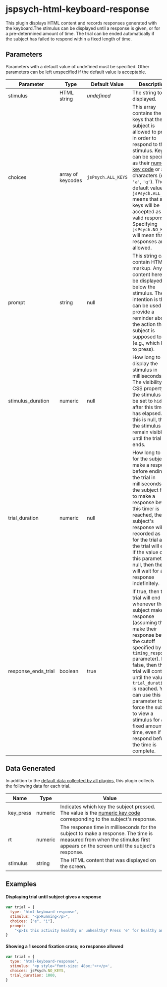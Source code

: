 # jspsych-html-keyboard-response

This plugin displays HTML content and records responses generated with the keyboard.The stimulus can be displayed until a response is given, or for a pre-determined amount of time. The trial can be ended automatically if the subject has failed to respond within a fixed length of time.

## Parameters

Parameters with a default value of undefined must be specified. Other parameters can be left unspecified if the default value is acceptable.

| Parameter           | Type              | Default Value      | Description                                                                                                                                                                                                                                                                                                                                                                                                                                       |
| ------------------- | ----------------- | ------------------ | ------------------------------------------------------------------------------------------------------------------------------------------------------------------------------------------------------------------------------------------------------------------------------------------------------------------------------------------------------------------------------------------------------------------------------------------------- |
| stimulus            | HTML string       | _undefined_        | The string to be displayed.                                                                                                                                                                                                                                                                                                                                                                                                                       |
| choices             | array of keycodes | `jsPsych.ALL_KEYS` | This array contains the keys that the subject is allowed to press in order to respond to the stimulus. Keys can be specified as their [numeric key code](http://www.cambiaresearch.com/articles/15/javascript-char-codes-key-codes) or as characters (e.g., `'a'`, `'q'`). The default value of `jsPsych.ALL_KEYS` means that all keys will be accepted as valid responses. Specifying `jsPsych.NO_KEYS` will mean that no responses are allowed. |
| prompt              | string            | null               | This string can contain HTML markup. Any content here will be displayed below the stimulus. The intention is that it can be used to provide a reminder about the action the subject is supposed to take (e.g., which key to press).                                                                                                                                                                                                               |
| stimulus_duration   | numeric           | null               | How long to display the stimulus in milliseconds. The visibility CSS property of the stimulus will be set to `hidden` after this time has elapsed. If this is null, then the stimulus will remain visible until the trial ends.                                                                                                                                                                                                                   |
| trial_duration      | numeric           | null               | How long to wait for the subject to make a response before ending the trial in milliseconds. If the subject fails to make a response before this timer is reached, the subject's response will be recorded as null for the trial and the trial will end. If the value of this parameter is null, then the trial will wait for a response indefinitely.                                                                                            |
| response_ends_trial | boolean           | true               | If true, then the trial will end whenever the subject makes a response (assuming they make their response before the cutoff specified by the `timing_response` parameter). If false, then the trial will continue until the value for `trial_duration` is reached. You can use this parameter to force the subject to view a stimulus for a fixed amount of time, even if they respond before the time is complete.                               |

## Data Generated

In addition to the [default data collected by all plugins](overview#datacollectedbyplugins), this plugin collects the following data for each trial.

| Name      | Type    | Value                                                                                                                                                                                            |
| --------- | ------- | ------------------------------------------------------------------------------------------------------------------------------------------------------------------------------------------------ |
| key_press | numeric | Indicates which key the subject pressed. The value is the [numeric key code](http://www.cambiaresearch.com/articles/15/javascript-char-codes-key-codes) corresponding to the subject's response. |
| rt        | numeric | The response time in milliseconds for the subject to make a response. The time is measured from when the stimulus first appears on the screen until the subject's response.                      |
| stimulus  | string  | The HTML content that was displayed on the screen.                                                                                                                                               |

## Examples

#### Displaying trial until subject gives a response

```javascript
var trial = {
  type: "html-keyboard-response",
  stimulus: "<p>Running</p>",
  choices: ["e", "i"],
  prompt:
    "<p>Is this activity healthy or unhealthy? Press 'e' for healthy and 'i' for unhealthy.</p>",
}
```

#### Showing a 1 second fixation cross; no response allowed

```javascript
var trial = {
  type: "html-keyboard-response",
  stimulus: '<p style="font-size: 48px;">+</p>',
  choices: jsPsych.NO_KEYS,
  trial_duration: 1000,
}
```

